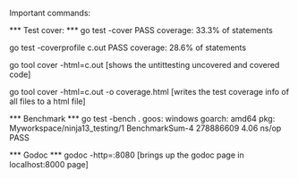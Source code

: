 Important commands:

***  Test cover:  ***
go test -cover
    PASS
    coverage: 33.3% of statements

go test -coverprofile c.out
    PASS
    coverage: 28.6% of statements

go tool cover -html=c.out
    [shows the untittesting uncovered and covered code]

go tool cover -html=c.out -o coverage.html
    [writes the test coverage info of all files to a html file]


*** Benchmark ***
go test -bench .
    goos: windows
    goarch: amd64
    pkg: Myworkspace/ninja13_testing/1
    BenchmarkSum-4          278886609                4.06 ns/op
    PASS



*** Godoc ***
godoc -http=:8080
    [brings up the godoc page in localhost:8000 page]